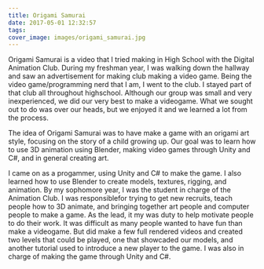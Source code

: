 ```yaml
---
title: Origami Samurai
date: 2017-05-01 12:32:57
tags:
cover_image: images/origami_samurai.jpg
---
```



Origami Samurai is a video that I tried making in High School with the Digital Animation Club. During my freshman year, I was walking down the hallway and saw an advertisement for making club making a video game. Being the video game/programming nerd that I am, I went to the club. I stayed part of that club all throughout highschool.  Although our group was small and very inexperienced, we did our very best to make a videogame. What we sought out to do was over our heads, but we enjoyed it and we learned a lot from the process.

The idea of Origami Samurai was to have make a game with an origami art style, focusing on the story of a child growing up. Our goal was to learn how to use 3D animation using Blender, making video games through Unity and C#, and in general creating art.

I came on as a progammer, using Unity and C# to make the game. I also learned how to use Blender to create models, textures, rigging, and animation. By my sophomore year, I was the student in charge of the Animation Club. I was responsiblefor trying to get new recruits, teach people how to 3D animate, and bringing together art people and computer people to make a game. As the lead, it my was duty to help motivate people to do their work. It was difficult as many people wanted to have fun than make a videogame. But did make a few full rendered videos and created two levels that could be played, one that showcaded our models, and another tutorial used to introduce a new player to the game. I was also in charge of making the game through Unity and C#. 

